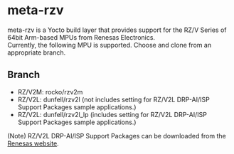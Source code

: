 # meta-rzv

meta-rzv is a Yocto build layer that provides support for the RZ/V Series of 64bit Arm-based MPUs from Renesas Electronics.  
Currently, the following MPU is supported. Choose and clone from an appropriate branch.

## Branch
- RZ/V2M: rocko/rzv2m
- RZ/V2L: dunfell/rzv2l (not includes setting for RZ/V2L DRP-AI/ISP Support Packages sample applications.)
- RZ/V2L: dunfell/rzv2l_lp (includes setting for RZ/V2L DRP-AI/ISP Support Packages sample applications.)

(Note) RZ/V2L DRP-AI/ISP Support Packages can be downloaded from the [Renesas website](https://www.renesas.com/us/en/products/microcontrollers-microprocessors/rz-arm-based-high-end-32-64-bit-mpus/rzv2l-general-purpose-microprocessor-equipped-renesas-original-ai-dedicated-accelerator-drp-ai-12ghz-dual).
